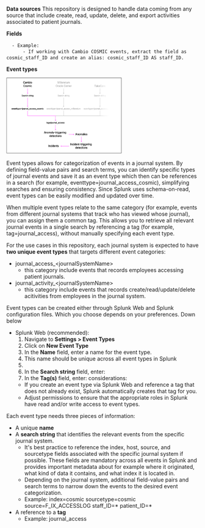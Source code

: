 **Data sources**
This repository is designed to handle data coming from any source that include create, read, update, delete, and export activities associated to patient journals.


**Fields**


      - Example:
          - If working with Cambio COSMIC events, extract the field as cosmic_staff_ID and create an alias: cosmic_staff_ID AS staff_ID.

**Event types**

<img src="images/eventtypes_v1.6.png" alt="eventtypes" style="width:60%;"/>

Event types allows for categorization of events in a journal system. By defining field-value pairs and search terms, you can identify specific
types of journal events and save it as an event type which then can be references in a search (for example, eventtype=journal_access_cosmic), simplifying searches and ensuring consistency. Since Splunk uses schema-on-read, event types can be easily modified and updated over time.

When multiple event types relate to the same category (for example, events from different journal systems that track who has viewed whose journal), you can assign them a common tag. This allows you to retrieve all relevant journal events in a single search by referencing a tag (for example, tag=journal_access), without manually specifying each event type.

For the use cases in this repository, each journal system is expected to have **two unique event types** that targets different event categories:
- journal_access_\<journalSystemName\>
  - this category include events that records employees accessing patient journals.
- journal_activity_\<journalSystemName\>
  - this category include events that records create/read/update/delete acitivities from employees in the journal system.

Event types can be created either through Splunk Web and Splunk configuration files. Which you choose depends on your preferences. Down below 
- Splunk Web (recommended):
   1. Navigate to **Settings > Event Types**
   2. Click on **New Event Type**
   3. In the **Name** field, enter a name for the event type.
     4. This name should be unique across all event types in Splunk
     5. 
   6. In the **Search string** field, enter:
   7. In the **Tag(s)** field, enter: 
  considerations: 
    - If you create an event type via Splunk Web and reference a tag that does not already exist, Splunk automatically creates that tag for you.
    - Adjust permissions to ensure that the appropriate roles in Splunk have read and/or write access to event types.
        
Each event type needs three pieces of information:
- A unique **name**
- A **search string** that identifies the relevant events from the specific journal system.
  - It's best practice to reference the index, host, source, and sourcetype fields associated with the specific journal system if possible. These fields are mandatory across all events in Splunk and provides important metadata about for example where it originated, what kind of data it contains, and what index it is located in.
  - Depending on the journal system, additional field-value pairs and search terms to narrow down the events to the desired event categorization.
  - Example: index=cosmic sourcetype=cosmic source=F_IX_ACCESSLOG staff_ID=* patient_ID=* 
- A reference to a **tag**
  - Example: journal_access


